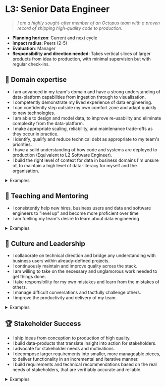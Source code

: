 # L3: Senior Data Engineer

> _I am a highly sought-after member of an Octopus team with a proven record of shipping high-quality code to production._

- **Planning horizon**: Current and next cycle
- **Impact radius**: Peers (2-5)
- **Evaluation**: Manager
- **Responsibility and direction needed**: Takes vertical slices of larger products from idea to production, with minimal supervision but with regular check-ins.

## 🦉 Domain expertise

- I am advanced in my team's domain and have a strong understanding of data-platform capabilities from ingestion through to visualisation.
- I competently demonstrate my lived experience of data engineering.
- I can confidently step outside my own comfort zone and adapt quickly to new technologies.
- I am able to design and model data, to improve re-usability and eliminate complexity from the data-platform.
- I make appropriate scaling, reliability, and maintenance trade-offs as they occur in practice.
- I identify, qualify and reduce technical debt as appropriate to my team's priorities.
- I have a solid understanding of how code and systems are deployed to production (Equivalent to L2 Software Engineer).
- I build the right level of context for data in business domains I'm unsure of, to maintain a high level of data-literacy for myself and the organisation.

<details>
<summary>Examples</summary>

- I mapped out the entity relationship of a few business concepts, designed and built appropriate data-models.
- I set up or maintained an automated integration and delivery pipeline.
- I determined the technical direction within a brown-field project.
- I made pragmatic decisions in order to ship a product.
- People asked me for my opinion when making technical decisions because I had a proven track record of making wise choices.

</details>

## 🌱 Teaching and Mentoring

- I consistently help new hires, business users and data and software engineers to "level up" and become more proficient over time
- I am fuelling my team's desire to learn about data engineering

<details>
<summary>Examples</summary>

- I assisted a person who made a QRF request to self-serve so they can manage their own needs when it comes to data
- I was buddy to a new team member and helped them navigate our systems and culture.
- I shared useful videos/blogs/papers that helped people understand more about data and analytics.
- I saw an opportunity to train others and my peers on an aspect of the data platform, I ran a knowledge sharing session.


</details>

## 🧭 Culture and Leadership

- I collaborate on technical direction and bridge any understanding with business users within already-defined projects.
- I continuously maintain and improve quality across the stack.
- I am willing to take on the necessary and unglamorous work needed to get things done.
- I take responsibility for my own mistakes and learn from the mistakes of others.
- I manage difficult conversations and tactfully challenge others.
- I improve the productivity and delivery of my team.

<details>
<summary>Examples</summary>

- I performed regular interviews for _data-engineering_ candidates, and provided detailed and useful feedback.
- I took on a significant share of unplanned work and other "housekeeping" tasks.
- I put more technical concepts (e.g. data-models) into clear business language to facilitate the business outcomes and requirements expected for a project
- I spotted a contentious issue that could have gone badly and facilitated everyone toward a decision that resolved the situation.
- I took on a task in a greenfield area that required me to design a new component/system/feature, I organized/led others to a succesful outcome.
- I recognised a problem early and got in to fix it even though it wasn't my fault.
- I wrote a clear and concise proposal that persuaded the team to act on my idea.

</details>

## 🏆 Stakeholder Success

- I ship ideas from conception to production of high quality.
- I build data-products that translate insight into action for stakeholders.
- I advocate for stakeholder needs and motivations.
- I decompose larger requirements into smaller, more manageable pieces, to deliver functionality in an incremental and iterative manner.
- I build requirements and technical recommendations based on the real needs of stakeholders, that are verifiably accurate and reliable.

<details>
<summary>Examples</summary>

- I led a shaped pitch from idea to production
- I gave an early access version to our stakeholders to get feedback during development, and acted on that feedback.
- I helped unblock the delivery pipeline to make sure we could verify the expected behaviour of the changes we made to production.
- I analyzed data to make technical and scope decisions during project planning and rollout.
- I gave our stakeholder a suitable time for when an issue would be resolved, once confirming it wasn't urgent / suitable workarounds existed.


</details>
